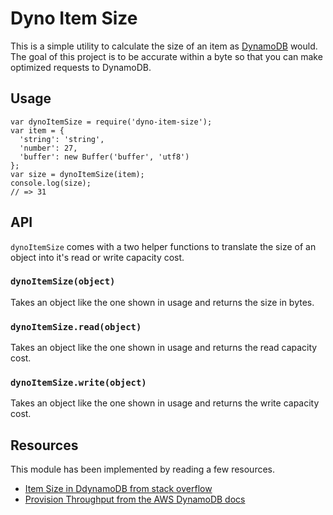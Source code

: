 # Dyno Item Size

This is a simple utility to calculate the size of an item as [DynamoDB](https://aws.amazon.com/documentation/dynamodb/) would. The goal of this project is to be accurate within a byte so that you can make optimized requests to DynamoDB.

## Usage

```
var dynoItemSize = require('dyno-item-size');
var item = {
  'string': 'string',
  'number': 27,
  'buffer': new Buffer('buffer', 'utf8')
};
var size = dynoItemSize(item);
console.log(size);
// => 31
```

## API

`dynoItemSize` comes with a two helper functions to translate the size of an object into it's read or write capacity cost.

### `dynoItemSize(object)`

Takes an object like the one shown in usage and returns the size in bytes.

### `dynoItemSize.read(object)`

Takes an object like the one shown in usage and returns the read capacity cost.

### `dynoItemSize.write(object)`

Takes an object like the one shown in usage and returns the write capacity cost.

## Resources

This module has been implemented by reading a few resources.

- [Item Size in DdynamoDB from stack overflow](http://stackoverflow.com/questions/8988389/itemsize-in-dynamodb)
- [Provision Throughput from the AWS DynamoDB docs](http://docs.aws.amazon.com/amazondynamodb/latest/developerguide/HowItWorks.ProvisionedThroughput.html)
